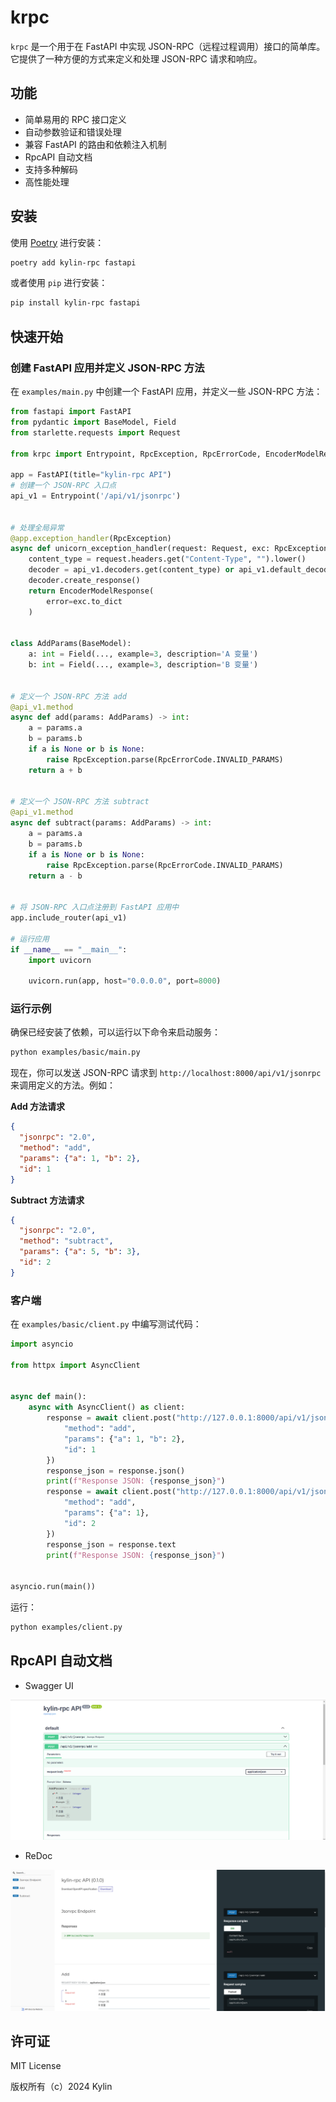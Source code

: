 # krpc

`krpc` 是一个用于在 FastAPI 中实现 JSON-RPC（远程过程调用）接口的简单库。它提供了一种方便的方式来定义和处理 JSON-RPC 请求和响应。

## 功能

- 简单易用的 RPC 接口定义
- 自动参数验证和错误处理
- 兼容 FastAPI 的路由和依赖注入机制
- RpcAPI 自动文档  
- 支持多种解码
- 高性能处理

## 安装

使用 [Poetry](https://python-poetry.org/) 进行安装：

```sh
poetry add kylin-rpc fastapi
```

或者使用 `pip` 进行安装：

```sh
pip install kylin-rpc fastapi
```

## 快速开始

### 创建 FastAPI 应用并定义 JSON-RPC 方法

在 `examples/main.py` 中创建一个 FastAPI 应用，并定义一些 JSON-RPC 方法：

```python
from fastapi import FastAPI
from pydantic import BaseModel, Field
from starlette.requests import Request

from krpc import Entrypoint, RpcException, RpcErrorCode, EncoderModelResponse

app = FastAPI(title="kylin-rpc API")
# 创建一个 JSON-RPC 入口点
api_v1 = Entrypoint('/api/v1/jsonrpc')


# 处理全局异常
@app.exception_handler(RpcException)
async def unicorn_exception_handler(request: Request, exc: RpcException):
    content_type = request.headers.get("Content-Type", "").lower()
    decoder = api_v1.decoders.get(content_type) or api_v1.default_decoder
    decoder.create_response()
    return EncoderModelResponse(
        error=exc.to_dict
    )


class AddParams(BaseModel):
    a: int = Field(..., example=3, description='A 变量')
    b: int = Field(..., example=3, description='B 变量')


# 定义一个 JSON-RPC 方法 add
@api_v1.method
async def add(params: AddParams) -> int:
    a = params.a
    b = params.b
    if a is None or b is None:
        raise RpcException.parse(RpcErrorCode.INVALID_PARAMS)
    return a + b


# 定义一个 JSON-RPC 方法 subtract
@api_v1.method
async def subtract(params: AddParams) -> int:
    a = params.a
    b = params.b
    if a is None or b is None:
        raise RpcException.parse(RpcErrorCode.INVALID_PARAMS)
    return a - b


# 将 JSON-RPC 入口点注册到 FastAPI 应用中
app.include_router(api_v1)

# 运行应用
if __name__ == "__main__":
    import uvicorn

    uvicorn.run(app, host="0.0.0.0", port=8000)
```

### 运行示例

确保已经安装了依赖，可以运行以下命令来启动服务：

```sh
python examples/basic/main.py
```

现在，你可以发送 JSON-RPC 请求到 `http://localhost:8000/api/v1/jsonrpc` 来调用定义的方法。例如：

**Add 方法请求**
```json
{
  "jsonrpc": "2.0",
  "method": "add",
  "params": {"a": 1, "b": 2},
  "id": 1
}
```

**Subtract 方法请求**
```json
{
  "jsonrpc": "2.0",
  "method": "subtract",
  "params": {"a": 5, "b": 3},
  "id": 2
}
```

### 客户端

在 `examples/basic/client.py` 中编写测试代码：

```python
import asyncio

from httpx import AsyncClient


async def main():
    async with AsyncClient() as client:
        response = await client.post("http://127.0.0.1:8000/api/v1/jsonrpc", json={
            "method": "add",
            "params": {"a": 1, "b": 2},
            "id": 1
        })
        response_json = response.json()
        print(f"Response JSON: {response_json}")
        response = await client.post("http://127.0.0.1:8000/api/v1/jsonrpc", json={
            "method": "add",
            "params": {"a": 1},
            "id": 2
        })
        response_json = response.text
        print(f"Response JSON: {response_json}")


asyncio.run(main())
```

运行：

```sh
python examples/client.py
```
## RpcAPI 自动文档

- Swagger UI

![1.png](resources/1.png)

- ReDoc

![2.png](resources/2.png)

## 许可证

MIT License

版权所有（c）2024 Kylin